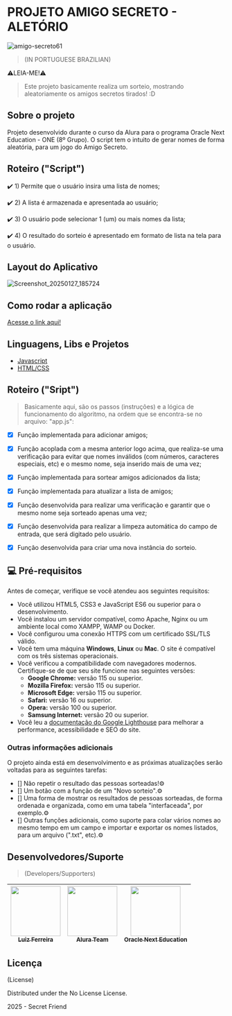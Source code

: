 # PROJETO AMIGO SECRETO - ALETÓRIO

![amigo-secreto61](https://github.com/user-attachments/assets/93843a9d-f7d9-431d-85a4-4d90f1cfa43d)

>(IN PORTUGUESE BRAZILIAN)

⚠️LEIA-ME!⚠️

> Este projeto basicamente realiza um sorteio, mostrando aleatoriamente os amigos secretos tirados! :D

## Sobre o projeto                                                              

Projeto desenvolvido durante o curso da Alura para o programa Oracle Next Education - ONE (8º Grupo). O script tem o intuito de gerar nomes de forma aleatória, para um jogo do Amigo Secreto.


## Roteiro ("Script")

:heavy_check_mark: 1) Permite que o usuário insira uma lista de nomes;

:heavy_check_mark: 2) A lista é armazenada e apresentada ao usuário;

:heavy_check_mark: 3) O usuário pode selecionar 1 (um) ou mais nomes da lista;

:heavy_check_mark: 4) O resultado do sorteio é apresentado em formato de lista na tela para o usuário.

## Layout do Aplicativo

![Screenshot_20250127_185724](https://github.com/user-attachments/assets/ac590f44-3b19-47ba-9185-e2ea71fa1f46)


## Como rodar a aplicação

[Acesse o link aqui!](https://luizfelipe010496.github.io/challenge-amigo-secreto_github_luizfelipe010496_pt_br-main/)


## Linguagens, Libs e Projetos

- [Javascript](https://developer.mozilla.org/pt-BR/docs/Web/JavaScript)
- [HTML/CSS](https://www.alura.com.br) 


## Roteiro ("Sript")

>Basicamente aqui, são os passos (instruções) e a lógica de funcionamento do algoritmo, na ordem que se encontra-se no arquivo: "app.js":

- [X] Função implementada para adicionar amigos;
- [X] Função acoplada com a mesma anterior logo acima, que realiza-se uma verificação para evitar que nomes inválidos (com números, caracteres especiais, etc) e o mesmo nome, seja inserido mais de uma vez;
- [X] Função implementada para sortear amigos adicionados da lista;
- [X] Função implementada para atualizar a lista de amigos;
- [X] Função desenvolvida para realizar uma verificação e garantir que o mesmo nome seja sorteado apenas uma vez;
- [X] Função desenvolvida para realizar a limpeza automática do campo de entrada, que será digitado pelo usuário.
- [X] Função desenvolvida para criar uma nova instância do sorteio.


## 💻 Pré-requisitos

Antes de começar, verifique se você atendeu aos seguintes requisitos:

- Você utilizou HTML5, CSS3 e JavaScript ES6 ou superior para o desenvolvimento.
- Você instalou um servidor compatível, como Apache, Nginx ou um ambiente local como XAMPP, WAMP ou Docker.
- Você configurou uma conexão HTTPS com um certificado SSL/TLS válido.
- Você tem uma máquina **Windows**, **Linux** ou **Mac**. O site é compatível com os três sistemas operacionais.
- Você verificou a compatibilidade com navegadores modernos. Certifique-se de que seu site funcione nas seguintes versões:
  - **Google Chrome:** versão 115 ou superior.
  - **Mozilla Firefox:** versão 115 ou superior.
  - **Microsoft Edge:** versão 115 ou superior.
  - **Safari:** versão 16 ou superior.
  - **Opera:** versão 100 ou superior.
  - **Samsung Internet:** versão 20 ou superior.
- Você leu a [documentação do Google Lighthouse](https://developers.google.com/web/tools/lighthouse/) para melhorar a performance, acessibilidade e SEO do site.



### Outras informações adicionais

O projeto ainda está em desenvolvimento e as próximas atualizações serão voltadas para as seguintes tarefas:

- [] Não repetir o resultado das pessoas sorteadas!⚙️
- [] Um botão com a função de um "Novo sorteio".⚙️
- [] Uma forma de mostrar os resultados de pessoas sorteadas, de forma ordenada e organizada, como em uma tabela "interfaceada", por exemplo.⚙️ 
- [] Outras funções adicionais, como suporte para colar vários nomes ao mesmo tempo em um campo e importar e exportar os nomes listados, para um arquivo (".txt", etc).⚙️


## Desenvolvedores/Suporte 
>(Developers/Supporters)

| [<img src="https://avatars.githubusercontent.com/u/30264786?v=4" width=115><br><sub>Luiz Ferreira</sub>](https://github.com/luizfelipe010496) |  [<img src="https://avatars.githubusercontent.com/u/4975968?s=200&v=4" width=115><br><sub>Alura Team</sub>](https://github.com/alura-cursos) |  [<img src="https://www.oracle.com/a/ocom/img/rh03-one-br-logo.png" width=115><br><sub>Oracle Next Education</sub>](https://github.com/oracle) |
| :---: | :---: | :---: 


## Licença
(License)

<p>Distributed under the No License License.</p>
2025 - Secret Friend
